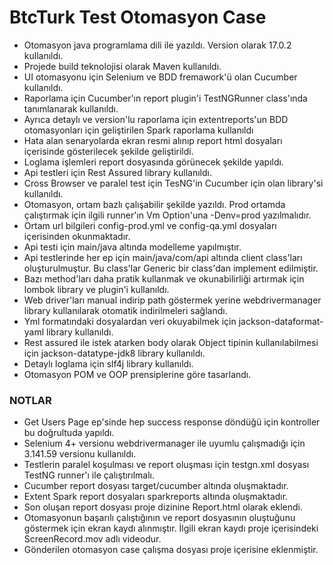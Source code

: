 # BtcTurk Test Otomasyon Case #

* Otomasyon java programlama dili ile yazıldı. Version olarak 17.0.2 kullanıldı.
* Projede build teknolojisi olarak Maven kullanıldı.
* UI otomasyonu için Selenium ve BDD fremawork'ü olan Cucumber kullanıldı.
* Raporlama için Cucumber'ın report plugin'i TestNGRunner class'ında tanımlanarak kullanıldı.
* Ayrıca detaylı ve version'lu raporlama için extentreports'un BDD otomasyonları için geliştirilen Spark raporlama
  kullanıldı
* Hata alan senaryolarda ekran resmi alınıp report html dosyaları içerisinde gösterilecek şekilde geliştirildi.
* Loglama işlemleri report dosyasında görünecek şekilde yapıldı.
* Api testleri için Rest Assured library kullanıldı.
* Cross Browser ve paralel test için TesNG'in Cucumber için olan library'si kullanıldı.
* Otomasyon, ortam bazlı çalışabilir şekilde yazıldı. Prod ortamda çalıştırmak için ilgili runner'ın Vm Option'una
  -Denv=prod yazılmalıdır.
* Ortam url bilgileri config-prod.yml ve config-qa.yml dosyaları içerisinden okunmaktadır.
* Api testi için main/java altında modelleme yapılmıştır.
* Api testlerinde her ep için main/java/com/api altında client class'ları oluşturulmuştur. Bu class'lar Generic bir
  class'dan implement edilmiştir.
* Bazı method'ları daha pratik kullanmak ve okunabilirliği artırmak için lombok library ve plugin'i kullanıldı.
* Web driver'ları manual indirip path göstermek yerine webdrivermanager library kullanılarak otomatik indirilmeleri
  sağlandı.
* Yml formatındaki dosyalardan veri okuyabilmek için jackson-dataformat-yaml library kullanıldı.
* Rest assured ile istek atarken body olarak Object tipinin kullanılabilmesi için jackson-datatype-jdk8 library
  kullanıldı.
* Detaylı loglama için slf4j library kullanıldı.
* Otomasyon POM ve OOP prensiplerine göre tasarlandı.

### NOTLAR ###

* Get Users Page ep'sinde hep success response döndüğü için kontroller bu doğrultuda yapıldı.
* Selenium 4+ versionu webdrivermanager ile uyumlu çalışmadığı için 3.141.59 versionu kullanıldı.
* Testlerin paralel koşulması ve report oluşması için testgn.xml dosyası TestNG runner'ı ile çalıştırılmalı.
* Cucumber report dosyası target/cucumber altında oluşmaktadır.
* Extent Spark report dosyaları sparkreports altında oluşmaktadır.
* Son oluşan report dosyası proje dizinine Report.html olarak eklendi.
* Otomasyonun başarılı çalıştığının ve report dosyasının oluştuğunu göstermek için ekran kaydı alınmıştır. İlgili ekran
  kaydı proje içerisindeki ScreenRecord.mov adlı videodur.
* Gönderilen otomasyon case çalışma dosyası proje içerisine eklenmiştir.

